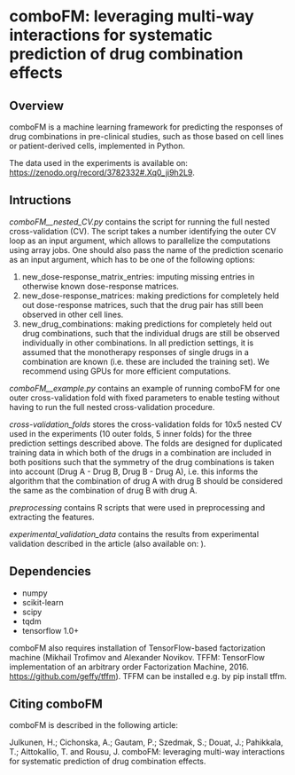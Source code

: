 # comboFM: leveraging multi-way interactions for systematic prediction of drug combination effects

## Overview

comboFM is a machine learning framework for predicting the responses of drug combinations in pre-clinical studies, such as those based on cell lines or patient-derived cells, implemented in Python. 

The data used in the experiments is available on: https://zenodo.org/record/3782332#.Xq0_ji9h2L9.

## Intructions

*comboFM__nested_CV.py* contains the script for running the full nested cross-validation (CV). The script takes a number identifying the outer CV loop as an input argument, which allows to parallelize the computations using array jobs.  One should also pass the name of the prediction scenario as an input argument, which has to be one of the following options: 
1. new_dose-response_matrix_entries: imputing missing entries in otherwise known dose-response matrices.
2. new_dose-response_matrices: making predictions for completely held out dose-response matrices, such that the drug pair has still been observed in other cell lines.
3. new_drug_combinations: making predictions for completely held out drug combinations, such that the individual drugs are still be observed individually in other combinations.
In all prediction settings, it is assumed that the monotherapy responses of single drugs in a combination are known (i.e. these are included the training set). We recommend using GPUs for more efficient computations.

*comboFM__example.py* contains an example of running comboFM for one outer cross-validation fold with fixed parameters to enable testing without having to run the full nested cross-validation procedure. 

*cross-validation_folds* stores the cross-validation folds for 10x5 nested CV used in the experiments (10 outer folds, 5 inner folds) for the three prediction settings described above. The folds are designed for duplicated training data in which both of the drugs in a combination are included in both positions such that the symmetry of the drug combinations is taken into account (Drug A - Drug B, Drug B - Drug A), i.e. this informs the algorithm that the combination of drug A with drug B should be considered the same as the combination of drug B with drug A. 

*preprocessing* contains R scripts that were used in preprocessing and extracting the features.

*experimental_validation_data* contains the results from experimental validation described in the article (also available on: ). 

## Dependencies

- numpy
- scikit-learn
- scipy
- tqdm
- tensorflow 1.0+

comboFM also requires installation of TensorFlow-based factorization machine (Mikhail Trofimov and Alexander Novikov. TFFM: TensorFlow implementation of an arbitrary order Factorization Machine, 2016. https://github.com/geffy/tffm). TFFM can be installed e.g. by pip install tffm. 

## Citing comboFM

comboFM is described in the following article:

Julkunen, H.; Cichonska, A.; Gautam, P.; Szedmak, S.; Douat, J.; Pahikkala, T.; Aittokallio, T. and Rousu, J. comboFM: leveraging multi-way interactions for systematic prediction of drug combination effects.

